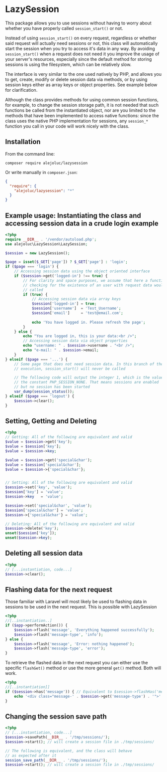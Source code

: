 # LazySession

This package allows you to use sessions without having to worry about
whether you have properly called `session_start()` or not.

Instead of using `session_start()` on every request, regardless or whether
said request will actually need sessions or not, this class will automatically
start the session when you try to access it's data in any way. By avoiding
`session_start()` when a request does not need it you improve the usage of
your server's resources, especially since the default method for storing
sessions is using the filesystem, which can be relatively slow.
 
The interface is very similar to the one used natively by PHP, and allows
you to get, create, modify or delete session data via methods, or by using
session keys either as array keys or object properties. See example below
for clarification.

Although the class provides methods for using common session functions,
for example, to change the session storage path, it is not needed that
such functions be called from the instantiated object, nor are you limited
to the methods that have been implemented to access native functions:
since the class uses the native PHP implementation for sessions, any
`session_*` function you call in your code will work nicely
with the class.

## Installation

From the command line:

`composer require alejoluc/lazysession`

Or write manually in `composer.json`:

```json
{
  "require": {
    "alejoluc/lazysession": "*"
  }
}
```

## Example usage: Instantiating the class and accessing session data in a crude login example

```php
<?php
require __DIR__ . '/vendor/autoload.php';
use alejoluc\LazySession\LazySession;

$session = new LazySession();

$page = isset($_GET['page']) ? $_GET['page'] : 'login';
if ($page === 'login') {
    // Accessing session data using the object oriented interface
    if ($session->get('logged-in') !== true) {
        // For clarity and space purposes, we assume that here a function
        // checking for the existence of an user with request data would be
        // called
        if (true) {
            // Accessing session data via array keys
            $session['logged-in'] = true;
            $session['username']  = 'Test_Username';
            $session['email']     = 'test@email.com';
            
            echo 'You have logged in. Please refresh the page';
        }   
    } else {
        echo "You are logged in, this is your data:<br />";
        // Accessing session data via object properties
        echo "username: " . $session->username . "<br />";
        echo "e-mail: " . $session->email;
    }   
} elseif ($page === '...') {
    // Some page that does not need session data. In this branch of the
    // execution, session_start() will never be called

    // The following code will output the integer 1, which is the value of
    // the constant PHP_SESSION_NONE. That means sessions are enabled
    // but no session has been started
    var_dump(session_status());
} elseif ($page === 'logout') {
    $session->clear();
}
```

## Setting, Getting and Deleting

```php
<?php
// Getting: All of the following are equivalent and valid
$value = $session->get('key');
$value = $session['key'];
$value = $session->key;

$value = $session->get('special&char');
$value = $session['special&char'];
$value = $session->{'special&char'};


// Setting: All of the following are equivalent and valid
$session->set('key', 'value');
$session['key'] = 'value';
$session->key   = 'value';

$session->set('special&char', 'value');
$session['special&char'] = 'value';
$session->{'special&char'} = 'value';

// Deleting: All of the following are equivalent and valid
$session->delete('key');
unset($session['key']);
unset($session->key);
```

## Deleting all session data

```php
<?php
// [...instantiation, code...]
$session->clear();
```

## Flashing data for the next request

Those familiar with Laravel will most likely be used to flashing data in sessions to be used in the next request. This is possible with LazySession

```php
<?php
//[..instantiation..]
if ($app->performAction()) {
    $session->flash('message', 'Everything happened successfully');
    $session->flash('message-type', 'info');
} else {
    $session->flash('message', 'Error: nothing happened');
    $session->flash('message-type', 'error');
}
```

To retrieve the flashed data in the next request you can either use the specific `flashGet()` method or use the more general `get()` method. Both will work.

```php
<?php
//[..instantiation]]
if ($session->has('message')) { // Equivalent to $session->flashHas('message')
    echo '<div class="message-' . $session->get('message-type') . '">' . $session->get('message') . '</div>"';
}
```

## Changing the session save path

```php
<?php
// [...instantiation, code...]
$session->savePath(__DIR__ . '/tmp/sessions/');
$session->start(); // will create a session file in ./tmp/sessions/

// The following is equivalent, and the class will behave
// as expected after it
session_save_path(__DIR__ . '/tmp/sessions/');
$session->start(); // will create a session file in ./tmp/sessions/
```